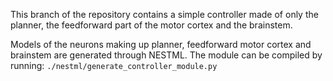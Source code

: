 This branch of the repository contains a simple controller made of only the planner, the feedforward part of the motor cortex and the brainstem.

Models of the neurons making up planner, feedforward motor cortex and brainstem are generated through NESTML. The module can be compiled by running:
`./nestml/generate_controller_module.py`


